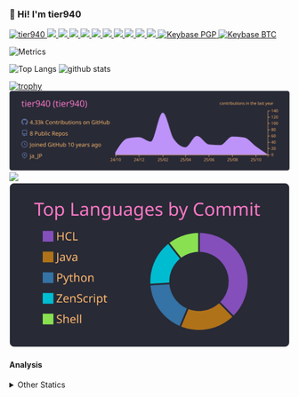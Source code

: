 ### 👋 Hi! I'm tier940

<p align="left"> 
  <a href="https://github.com/tier940/tier940/">
    <img src="https://komarev.com/ghpvc/?username=tier940" alt="tier940" />
  </a>
  <a href="http://twitter.com/tier940">
    <img height="20" src="https://img.shields.io/twitter/follow/tier940?label=Twitter&logo=twitter&style=flat" />
  </a>
  <a href="https://github.com/tier940">
    <img height="20" src="https://img.shields.io/github/followers/tier940?label=follow&logo=github&style=flat" />
  </a>
  <a href="https://www.reddit.com/user/tier940">
    <img height="20" src="https://img.shields.io/reddit/user-karma/combined/tier940?label=Reddit&logo=reddit&style=flat" />
  </a>
  <a href="https://stackoverflow.com/users/17317833/tier940">
    <img height="20" src="https://img.shields.io/stackexchange/stackoverflow/r/17317833?label=StackOverflow&logo=stack-overflow&style=flat" />
  </a>
  <a href="https://zenn.dev/tier940">
    <img height="20" src="https://zenn.badge.nikaera.com/s/tier940/likes" />
  </a>
  <a href="https://zenn.dev/tier940">
    <img height="20" src="https://zenn.badge.nikaera.com/s/tier940/followers" />
  </a>
  <a href="https://zenn.dev/tier940">
    <img height="20" src="https://zenn.badge.nikaera.com/s/tier940/articles" />
  </a>
  <a href="http://qiita.com/tier940">
    <img height="20" src="https://qiita-badge.apiapi.app/s/tier940/posts.svg" />
  </a>
  <a href="http://qiita.com/tier940">
    <img height="20" src="https://qiita-badge.apiapi.app/s/tier940/contributions.svg" />
  </a>
  <a href="https://github.com/tier940/tier940/">
    <img height="20" src="https://github.com/tier940/tier940/actions/workflows/main.yml/badge.svg" />
  </a>
  <a href="https://keybase.io/tier940">
    <img alt="Keybase PGP" src="https://img.shields.io/keybase/pgp/tier940">
  </a>
  <a href="https://keybase.io/tier940">
    <img alt="Keybase BTC" src="https://img.shields.io/keybase/btc/tier940">
  </a>
</p>

<!-- ![Metrics](https://metrics.lecoq.io/tier940) -->
![Metrics](https://github.com/tier940/tier940/blob/main/github-metrics.svg)

<p align="left"> 
  <img alt="Top Langs" height="150px" src="https://github-readme-stats.vercel.app/api/top-langs/?username=tier940&layout=compact&count_private=true&show_icons=true&show_icons=true&theme=onedark" />
  <img alt="github stats" height="150px" src="https://github-readme-stats.vercel.app/api?username=tier940&count_private=true&show_icons=true&show_icons=true&theme=onedark" />
</p>

[![trophy](https://github-profile-trophy.vercel.app/?username=tier940&theme=gruvbox)](https://github.com/ryo-ma/github-profile-trophy)
[![](https://raw.githubusercontent.com/tier940/tier940/master/profile-summary-card-output/dracula/0-profile-details.svg)](https://github.com/vn7n24fzkq/github-profile-summary-cards)
[![](https://raw.githubusercontent.com/tier940/tier940/master/profile-summary-card-output/dracula/1-repos-per-language.svg)](https://github.com/vn7n24fzkq/github-profile-summary-cards)
[![](https://raw.githubusercontent.com/tier940/tier940/master/profile-summary-card-output/dracula/2-most-commit-language.svg)](https://github.com/vn7n24fzkq/github-profile-summary-cards)

#### Analysis
<!-- <img height="150" src="https://github.com/tier940/tier940/blob/master/images/stat.svg" alt="Alternative Text"/> -->

<details>
  <summary>Other Statics</summary>
  <!--START_SECTION:waka-->
![Code Time](http://img.shields.io/badge/Code%20Time-0%20secs-blue)

**🐱 My GitHub Data** 

> 🏆 433 Contributions in the Year 2022
 > 
> 📦 4.4 kB Used in GitHub's Storage 
 > 
> 💼 Opted to Hire
 > 
> 📜 9 Public Repositories 
 > 
> 🔑 0 Private Repositories  
 > 
**I'm an Early 🐤** 

```text
🌞 Morning    69 commits     ████░░░░░░░░░░░░░░░░░░░░░   16.43% 
🌆 Daytime    175 commits    ██████████░░░░░░░░░░░░░░░   41.67% 
🌃 Evening    133 commits    ████████░░░░░░░░░░░░░░░░░   31.67% 
🌙 Night      43 commits     ██░░░░░░░░░░░░░░░░░░░░░░░   10.24%

```
📅 **I'm Most Productive on Saturday** 

```text
Monday       39 commits     ██░░░░░░░░░░░░░░░░░░░░░░░   9.29% 
Tuesday      65 commits     ███░░░░░░░░░░░░░░░░░░░░░░   15.48% 
Wednesday    35 commits     ██░░░░░░░░░░░░░░░░░░░░░░░   8.33% 
Thursday     49 commits     ███░░░░░░░░░░░░░░░░░░░░░░   11.67% 
Friday       68 commits     ████░░░░░░░░░░░░░░░░░░░░░   16.19% 
Saturday     108 commits    ██████░░░░░░░░░░░░░░░░░░░   25.71% 
Sunday       56 commits     ███░░░░░░░░░░░░░░░░░░░░░░   13.33%

```


📊 **This Week I Spent My Time On** 

```text
⌚︎ Time Zone: Asia/Tokyo

💬 Programming Languages: 
Other                    28 hrs 58 mins      ████████████████████░░░░░   81.34% 
YAML                     4 hrs 42 mins       ███░░░░░░░░░░░░░░░░░░░░░░   13.21% 
Markdown                 43 mins             ░░░░░░░░░░░░░░░░░░░░░░░░░   2.03% 
JSON                     35 mins             ░░░░░░░░░░░░░░░░░░░░░░░░░   1.64% 
Docker                   12 mins             ░░░░░░░░░░░░░░░░░░░░░░░░░   0.56%

🔥 Editors: 
Browser                  25 hrs 6 mins       █████████████████░░░░░░░░   70.47% 
VS Code                  10 hrs 31 mins      ███████░░░░░░░░░░░░░░░░░░   29.53%

💻 Operating System: 
Linux                    34 hrs 47 mins      ████████████████████████░   97.66% 
Windows                  50 mins             ░░░░░░░░░░░░░░░░░░░░░░░░░   2.34%

```

**I Mostly Code in PHP** 

```text
PHP                      4 repos             ███████████░░░░░░░░░░░░░░   44.44% 
JavaScript               1 repo              ██░░░░░░░░░░░░░░░░░░░░░░░   11.11% 
HCL                      1 repo              ██░░░░░░░░░░░░░░░░░░░░░░░   11.11% 
Shell                    1 repo              ██░░░░░░░░░░░░░░░░░░░░░░░   11.11% 
Dockerfile               1 repo              ██░░░░░░░░░░░░░░░░░░░░░░░   11.11%

```


**Timeline**

![Chart not found](https://raw.githubusercontent.com/tier940/tier940/main/charts/bar_graph.png) 


 Last Updated on 27/05/2022 19:37:18 UTC
<!--END_SECTION:waka-->
</details>
